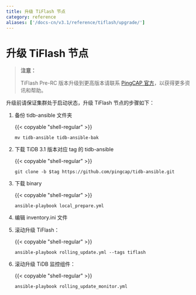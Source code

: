 ```yaml
---
title: 升级 TiFlash 节点
category: reference
aliases: ['/docs-cn/v3.1/reference/tiflash/upgrade/']
---
```


# 升级 TiFlash 节点

> **注意：**
>
> TiFlash Pre-RC 版本升级到更高版本请联系 [PingCAP 官方](mailto:info@pingcap.com)，以获得更多资讯和帮助。

升级前请保证集群处于启动状态，升级 TiFlash 节点的步骤如下：

1. 备份 tidb-ansible 文件夹

    {{< copyable "shell-regular" >}}

    ```shell
    mv tidb-ansible tidb-ansible-bak
    ```

2. 下载 TiDB 3.1 版本对应 tag 的 tidb-ansible

    {{< copyable "shell-regular" >}}

    ```shell
    git clone -b $tag https://github.com/pingcap/tidb-ansible.git
    ```

3. 下载 binary

    {{< copyable "shell-regular" >}}

    ```shell
    ansible-playbook local_prepare.yml
    ```

4. 编辑 inventory.ini 文件

5. 滚动升级 TiFlash：

    {{< copyable "shell-regular" >}}

    ```shell
    ansible-playbook rolling_update.yml --tags tiflash
    ```

6. 滚动升级 TiDB 监控组件：

    {{< copyable "shell-regular" >}}

    ```shell
    ansible-playbook rolling_update_monitor.yml
    ```
